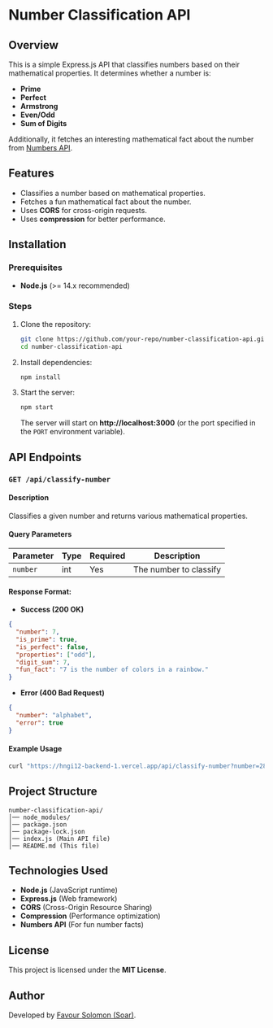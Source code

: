 # Number Classification API

## Overview
This is a simple Express.js API that classifies numbers based on their mathematical properties. It determines whether a number is:
- **Prime**
- **Perfect**
- **Armstrong**
- **Even/Odd**
- **Sum of Digits**

Additionally, it fetches an interesting mathematical fact about the number from [Numbers API](http://numbersapi.com/).

## Features
- Classifies a number based on mathematical properties.
- Fetches a fun mathematical fact about the number.
- Uses **CORS** for cross-origin requests.
- Uses **compression** for better performance.

## Installation

### Prerequisites
- **Node.js** (>= 14.x recommended)

### Steps
1. Clone the repository:
   ```sh
   git clone https://github.com/your-repo/number-classification-api.git
   cd number-classification-api
   ```
2. Install dependencies:
   ```sh
   npm install
   ```
3. Start the server:
   ```sh
   npm start
   ```
   The server will start on **http://localhost:3000** (or the port specified in the `PORT` environment variable).

## API Endpoints

### `GET /api/classify-number`

#### Description
Classifies a given number and returns various mathematical properties.

#### Query Parameters
| Parameter | Type | Required | Description |
|-----------|------|----------|-------------|
| `number`  | int  | Yes      | The number to classify |


#### Response Format:
- **Success (200 OK)**
```json
{
  "number": 7,
  "is_prime": true,
  "is_perfect": false,
  "properties": ["odd"],
  "digit_sum": 7,
  "fun_fact": "7 is the number of colors in a rainbow."
}
```

- **Error (400 Bad Request)**
```json
{
  "number": "alphabet",
  "error": true
}
```

#### Example Usage
```sh
curl "https://hngi12-backend-1.vercel.app/api/classify-number?number=28"
```

## Project Structure
```
number-classification-api/
│── node_modules/
│── package.json
│── package-lock.json
│── index.js (Main API file)
│── README.md (This file)
```

## Technologies Used
- **Node.js** (JavaScript runtime)
- **Express.js** (Web framework)
- **CORS** (Cross-Origin Resource Sharing)
- **Compression** (Performance optimization)
- **Numbers API** (For fun number facts)

## License
This project is licensed under the **MIT License**.

## Author
Developed by [Favour Solomon (Soar)](https://github.com/your-github).